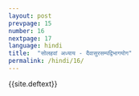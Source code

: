 ```yaml
---
layout: post
prevpage: 15
number: 16
nextpage: 17
language: hindi
title:  "सोलहवां अध्याय - दैवासुरसम्पद्विभागयोग"
permalink: /hindi/16/
---
```


{{site.deftext}}